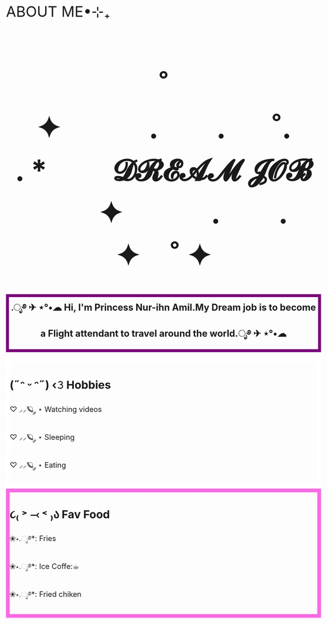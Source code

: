<!DOCTYPE html>
<html lang="en">
<head>
    <meta charset="UTF-8">

</head>
<body background="background.jfif"
    <h1 style="font-size: 40px;"> ABOUT ME•⊹₊ </h1>
    <h1 style="text-align: center;">˚　　　　✦　　　.　　. 　 ˚.　　　　　 . *　　 𝓓𝓡𝓔𝓐𝓜 𝓙𝓞𝓑 　　✦　　　.　　.　　　✦　˚ ✦  </h1>
    <h1 style="font-size: 25px;text-align: center;border: 8px solid purple;">.ೃ࿔ ✈︎ ⋆°•☁︎ Hi, I'm Princess Nur-ihn Amil.My Dream job is to become a Flight attendant to travel around the world.ೃ࿔ ✈︎ ⋆°•☁︎</h1>
    <div style="border: 10px solid white;font-size: 20px;">  
        <h2> <strong>(˶ᵔ ᵕ ᵔ˶) ‹𝟹 Hobbies</strong></h2>
        <p> ♡ ⸝⸝🪐 ༘ ⋆ Watching videos</p>
        <p> ♡ ⸝⸝🪐 ༘ ⋆ Sleeping</p>
        <p> ♡ ⸝⸝🪐 ༘ ⋆ Eating</p>
    </div>
    <div style="border: 10px solid rgb(252, 104, 230); font-size: 20px;" >
        <h2>૮₍ ˃ ⤙ ˂ ₎ა Fav Food</h2>
        <p>❀⋆.ೃ࿔*: Fries</p>
        <p>❀⋆.ೃ࿔*: Ice Coffe:☕︎</p>
        <p>❀⋆.ೃ࿔*: Fried chiken</p>
    </div>


</body>
</html>
